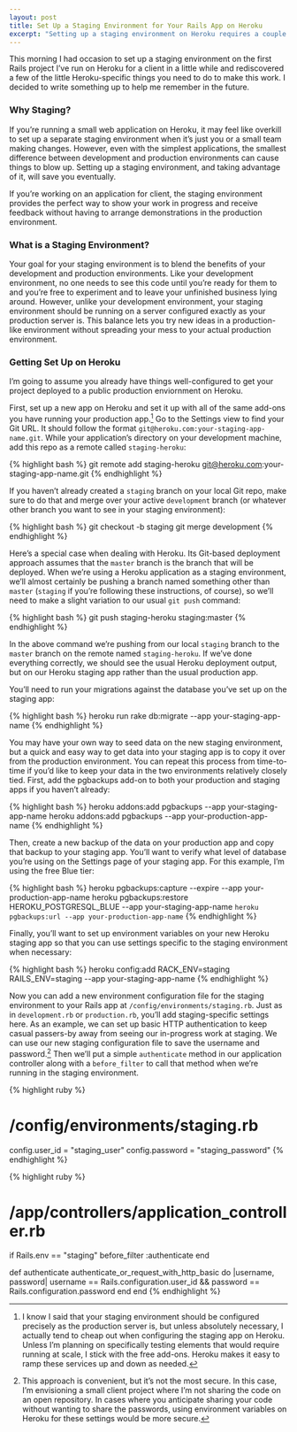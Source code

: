 ```yaml
---
layout: post
title: Set Up a Staging Environment for Your Rails App on Heroku
excerpt: "Setting up a staging environment on Heroku requires a couple of special steps that I’ve decided to keep here in the same place."
---
```


This morning I had occasion to set up a staging environment on the first Rails project I’ve run on Heroku for a client in a little while and rediscovered a few of the little Heroku-specific things you need to do to make this work. I decided to write something up to help me remember in the future.

### Why Staging?

If you’re running a small web application on Heroku, it may feel like overkill to set up a separate staging environment when it’s just you or a small team making changes. However, even with the simplest applications, the smallest difference between development and production environments can cause things to blow up. Setting up a staging environment, and taking advantage of it, will save you eventually.

If you’re working on an application for client, the staging environment provides the perfect way to show your work in progress and receive feedback without having to arrange demonstrations in the production environment.

### What is a Staging Environment?

Your goal for your staging environment is to blend the benefits of your development and production environments. Like your development environment, no one needs to see this code until you’re ready for them to and you’re free to experiment and to leave your unfinished business lying around. However, unlike your development environment, your staging environment should be running on a server configured exactly as your production server is. This balance lets you try new ideas in a production-like environment without spreading your mess to your actual production environment.

### Getting Set Up on Heroku

I’m going to assume you already have things well-configured to get your project deployed to a public production enviornment on Heroku.

First, set up a new app on Heroku and set it up with all of the same add-ons you have running your production app.[^gocheap] Go to the Settings view to find your Git URL. It should follow the format `git@heroku.com:your-staging-app-name.git`. While your application’s directory on your development machine, add this repo as a remote called `staging-heroku`:

{% highlight bash %}
git remote add staging-heroku git@heroku.com:your-staging-app-name.git
{% endhighlight %}

If you haven’t already created a `staging` branch on your local Git repo, make sure to do that and merge over your active `development` branch (or whatever other branch you want to see in your staging environment):

{% highlight bash %}
git checkout -b staging
git merge development
{% endhighlight %}

Here’s a special case when dealing with Heroku. Its Git-based deployment approach assumes that the `master` branch is the branch that will be deployed. When we’re using a Heroku application as a staging environment, we’ll almost certainly be pushing a branch named something other than `master` (`staging` if you’re following these instructions, of course), so we’ll need to make a slight variation to our usual `git push` command:

{% highlight bash %}
git push staging-heroku staging:master
{% endhighlight %}

In the above command we’re pushing from our local `staging` branch to the `master` branch on the remote named `staging-heroku`. If we’ve done everything correctly, we should see the usual Heroku deployment output, but on our Heroku staging app rather than the usual production app.

You’ll need to run your migrations against the database you’ve set up on the staging app: 

{% highlight bash %}
heroku run rake db:migrate --app your-staging-app-name
{% endhighlight %}

You may have your own way to seed data on the new staging environment, but a quick and easy way to get data into your staging app is to copy it over from the production environment. You can repeat this process from time-to-time if you’d like to keep your data in the two environments relatively closely tied. First, add the pgbackups add-on to both your production and staging apps if you haven’t already:

{% highlight bash %}
heroku addons:add pgbackups --app your-staging-app-name
heroku addons:add pgbackups --app your-production-app-name
{% endhighlight %}

Then, create a new backup of the data on your production app and copy that backup to your staging app. You’ll want to verify what level of database you’re using on the Settings page of your staging app. For this example, I’m using the free Blue tier:

{% highlight bash %}
heroku pgbackups:capture --expire --app your-production-app-name
heroku pgbackups:restore HEROKU_POSTGRESQL_BLUE --app your-staging-app-name `heroku pgbackups:url --app your-production-app-name`
{% endhighlight %}

Finally, you’ll want to set up environment variables on your new Heroku staging app so that you can use settings specific to the staging environment when necessary:

{% highlight bash %}
heroku config:add RACK_ENV=staging RAILS_ENV=staging --app your-staging-app-name
{% endhighlight %}

Now you can add a new environment configuration file for the staging environment to your Rails app at `/config/environments/staging.rb`. Just as in `development.rb` or `production.rb`, you’ll add staging-specific settings here. As an example, we can set up basic HTTP authentication to keep casual passers-by away from seeing our in-progress work at staging. We can use our new staging configuration file to save the username and password.[^password] Then we’ll put a simple `authenticate` method in our application controller along with a `before_filter` to call that method when we’re running in the staging environment.

{% highlight ruby %}
# /config/environments/staging.rb
config.user_id = "staging_user"
config.password = "staging_password"
{% endhighlight %}

{% highlight ruby %}
# /app/controllers/application_controller.rb

if Rails.env == "staging"
  before_filter :authenticate
end

def authenticate
  authenticate_or_request_with_http_basic do |username, password|
    username == Rails.configuration.user_id && password == Rails.configuration.password 
  end
end
{% endhighlight %}




[^gocheap]: I know I said that your staging environment should be configured precisely as the production server is, but unless absolutely necessary, I actually tend to cheap out when configuring the staging app on Heroku. Unless I’m planning on specifically testing elements that would require running at scale, I stick with the free add-ons. Heroku makes it easy to ramp these services up and down as needed.

[^password]: This approach is convenient, but it’s not the most secure. In this case, I’m envisioning a small client project where I’m not sharing the code on an open repository. In cases where you anticipate sharing your code without wanting to share the passwords, using environment variables on Heroku for these settings would be more secure. 